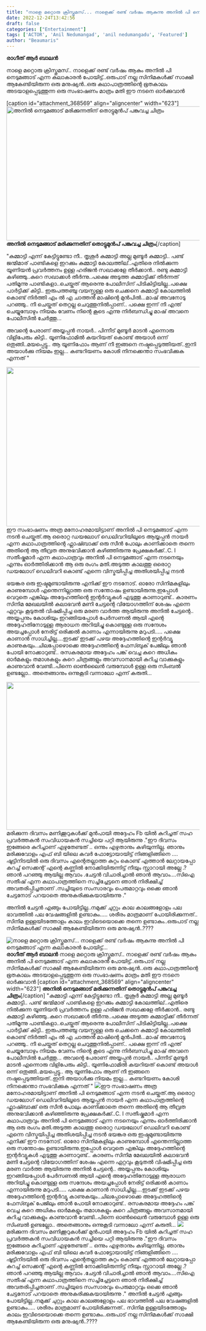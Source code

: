 ```yaml
---
title: "നാളെ മറ്റൊരു ക്രിസ്തുമസ്... നാളെക്ക് രണ്ട് വർഷം ആകുന്നു അനിൽ പി നെടുമങ്ങാട് എന്ന കലാകാരൻ പോയിട്ട്..."
date: 2022-12-24T13:42:56
draft: false
categories: ["Entertainment"]
tags: ['ACTOR', 'Anil Nedumangad', 'anil nedumangadu', 'Featured']
author: "Beaumaris"
---
```


<strong>രാഗീത് ആർ ബാലൻ</strong>

നാളെ മറ്റൊരു ക്രിസ്തുമസ്.. നാളെക്ക് രണ്ട് വർഷം ആകും അനിൽ പി നെടുമങ്ങാട് എന്ന കലാകാരൻ പോയിട്ട്..ഒരുപാട് നല്ല സിനിമകൾക്ക് സാക്ഷി ആകേണ്ടിയിരുന്ന ഒരു മനുഷ്യൻ..ഒരു കഥാപാത്രത്തിന്റെ ഭൂതകാലം അടയാളപ്പെടുത്തുന്ന ഒരു സംഭാഷണം മാത്രം മതി ഈ നടനെ ഓർക്കുവാൻ

[caption id="attachment_368569" align="aligncenter" width="623"]<img class="size-full wp-image-368569" src="https://cdn.boolokam.com/articles/2022/12/T3TTTYY.jpg" alt="അനിൽ നെടുമങ്ങാട് മരിക്കുന്നതിന് തൊട്ടുമുൻപ് പങ്കുവച്ച ചിത്രം " width="623" height="350" /> <strong>അനിൽ നെടുമങ്ങാട് മരിക്കുന്നതിന് തൊട്ടുമുൻപ് പങ്കുവച്ച ചിത്രം</strong>[/caption]

"കുമ്മാട്ടി എന്ന് കേട്ടിട്ടുണ്ടോ നീ.. തൃശൂർ കുമ്മാട്ടി അല്ല മുണ്ടൂർ കുമ്മാട്ടി.. പണ്ട് ജന്മിമാര് പാണ്ടികളെ ഇറക്കും കുമ്മാട്ടി കോലത്തില്..എതിരെ നിൽക്കുന്ന യൂണിയൻ പ്രവർത്തനം ഉള്ള ഹരിജൻ സഖാക്കളേ തീർക്കാൻ.. രണ്ടു കുമ്മാട്ടി കഴിഞ്ഞു..കുറെ സഖാക്കൾ തീർന്നു..പക്ഷെ അടുത്ത കുമ്മാട്ടിക്ക് തീർന്നത് പതിമൂന്നു പാണ്ടികളാ..ചെയ്തത് ആരെന്നു പോലീസിന് പിടികിട്ടിയില്ല..പക്ഷെ പാർട്ടിക്ക് കിട്ടി.. ഇരുപത്തഞ്ചു വയസ്സുള്ള ഒരു ചെക്കനെ കുമ്മാട്ടി കോലത്തിൽ കൊണ്ട് നിർത്തി എം ൽ എ ചാത്തൻ മാഷിന്റെ മുൻപിൽ...മാഷ് അവനോടു പറഞ്ഞു.. നീ ചെയ്തത് തെറ്റല്ല ചെറുത്തുനിൽപ്പാണ്.. പക്ഷെ ഇന്ന് നീ എന്ത് ചെയ്യുമ്പോഴും നിയമം വേണം നിന്റെ കൂടെ എന്നു നിർബന്ധിച്ചു മാഷ് അവനെ പോലീസിൽ ചേർത്തു...

അവന്റെ പേരാണ് അയ്യപ്പൻ നായർ.. പിന്നീട് മുണ്ടൂർ മാടൻ എന്നൊരു വിളിപേരും കിട്ടി.. യൂണിഫോമിൽ കയറിയത് കൊണ്ട് അയാൾ ഒന്ന് ഒതുങ്ങി..മയപ്പെട്ടു.. ആ യൂണിഫോം ആണ് നീ ഇങ്ങനെ നഷ്ടപ്പെടുത്തിയത്..ഇനി അയാൾക്കു നിയമം ഇല്ല... കണ്ടറിയണം കോശി നിനക്കെന്താ സംഭവിക്കുക എന്നത് "

<img class="size-large wp-image-368570 aligncenter" src="https://cdn.boolokam.com/articles/2022/12/RRHHHH-1024x533.jpg" alt="" width="800" height="416" />ഈ സംഭാഷണം അത്ര മനോഹരമായിട്ടാണ് അനിൽ പി നെടുമങ്ങാട് എന്ന നടൻ ചെയ്തത്.ആ ഒരൊറ്റ ഡയലോഗ് ഡെലിവറിയിലൂടെ ആയ്യപ്പൻ നായർ എന്ന കഥാപാത്രത്തിന്റെ ഫ്ലാഷ്ബാക്ക് ഒരു സീൻ പോലും കാണിക്കാതെ തന്നെ അതിന്റെ ആ തീവ്രത അനുഭവിക്കാൻ കഴിഞ്ഞിരുന്നു പ്രേക്ഷകർക്ക്..C. I സതീഷ്കുമാർ എന്ന കഥാപാത്രവും അനിൽ പി നെടുമങ്ങാട് എന്ന നടനെയും എന്നും ഓർത്തിരിക്കാൻ ആ ഒരു രംഗം മതി.അടുത്ത കാലത്തു ഒരൊറ്റ ഡയലോഗ് ഡെലിവറി കൊണ്ട് എന്നെ വിസ്മയിപ്പിച്ച അതിശയിപ്പിച്ച നടൻ

ഭയങ്കര ഒരു ഇഷ്ടമുണ്ടായിരുന്നു എനിക്ക് ഈ നടനോട്. ഓരോ സിനിമകളിലും കാണുമ്പോൾ എന്തെന്നില്ലാത്ത ഒരു സന്തോഷം ഉണ്ടായിരുന്നു.ഇപ്പോൾ വെറുതെ എങ്കിലും അദ്ദേഹത്തിന്റെ ഇന്റർവ്യൂകൾ എടുത്തു കാണാറുണ്ട്.. കാരണം സിനിമ മേഖലയിൽ കലാഭവൻ മണി ചേട്ടന്റെ വിയോഗത്തിന് ശേഷം എന്നെ ഏറ്റവും കൂടുതൽ വിഷമിപ്പിച്ച ഒരു മരണ വാർത്ത ആയിരുന്നു അനിൽ ചേട്ടന്റെ.. അയ്യപ്പനും കോശിയും ഇറങ്ങിയപ്പോൾ പേർസണൽ ആയി എന്റെ അദ്ദേഹതിനോടുള്ള ആരാധന അറിയിച്ചു കൊണ്ടുള്ള ഒരു സന്ദേശം അയച്ചപ്പോൾ നേരിട്ട് ഒരിക്കൽ കാണാം എന്നായിരുന്നു മറുപടി..... പക്ഷെ കാണാൻ സാധിച്ചില്ല....ഇടക്ക് ഇടക്ക് പഴയ അദ്ദേഹത്തിന്റെ ഇന്റർവ്യൂ കാണുകയും..ചിലപ്പോഴൊക്കെ അദ്ദേഹത്തിന്റെ ഫേസ്ബുക് പേജിലും ഞാൻ പോയി നോക്കാറുണ്ട്.. രസകരമായ അദ്ദേഹം പങ്ക് വെച്ച കുറെ അധികം ഓർമകളും തമാശകളും കുറെ ചിത്രങ്ങളും അവസാനമായി കുറിച്ച വാക്കുകളും കാണുവാൻ വേണ്ടി..പിന്നെ ഓൺലൈൻ വരുമ്പോൾ ഉള്ള ഒരു സിംബൽ ഉണ്ടല്ലോ.. അതെങ്ങാനും ഒന്നുകൂടി വന്നാലോ എന്ന് കരുതി...

<img class="size-full wp-image-368571 aligncenter" src="https://cdn.boolokam.com/articles/2022/12/QQFF.jpg" alt="" width="699" height="386" />മരിക്കുന്ന ദിവസം മണിക്കൂറുകൾക്ക് മുൻപായി അദ്ദേഹം Fb യിൽ കുറിച്ചത് സഹ പ്രവർത്തകൻ സംവിധായകൻ സച്ചിയെ പറ്റി ആയിരുന്നു ."ഈ ദിവസം ഇങ്ങേരെ കുറിച്ചാണ് എഴുതേണ്ടത് .. ഒന്നും എഴുതാനും കഴിയുന്നില്ല. ഞാനും മരിക്കുവോളം എഫ് ബി യിലെ കവർ ഫോട്ടോയായിട്ട് നിങ്ങളിങ്ങിനെ .... ഷൂട്ടിനിടയിൽ ഒരു ദിവസം എന്റെതല്ലാത്ത കുറ്റം കൊണ്ട് എത്താൻ ലേറ്റായപ്പോ കുറച്ച് സെക്കന്റ് എന്റെ കണ്ണിൽ നോക്കിയിരുന്നിട്ട് നീയും സ്റ്റാറായി അല്ലേ .? ഞാൻ പറഞ്ഞു ആയില്ല ആവാം .ചേട്ടൻ വിചാരിച്ചാൽ ഞാൻ ആവാം....സിഐ സതീഷ് എന്ന കഥാപാത്രത്തിനെ സച്ചിച്ചേട്ടനെ ഞാൻ നിരീക്ഷിച്ച് അവതരിപ്പിച്ചതാണ് .സച്ചിയുടെ സംസാരവും പെരുമാറ്റവും ഒക്കെ ഞാൻ ചേട്ടനോട് പറയാതെ അനുകരിക്കുകയായിരുന്നു ."

അനിൽ ചേട്ടൻ എങ്ങും പോയിട്ടില്ല..നമുക്ക് ചുറ്റും കാല കാലങ്ങളോളം പല ഭാവത്തിൽ പല വേഷങ്ങളിൽ ഉണ്ടാകും..... ശരീരം മാത്രമാണ് പോയിരിക്കുന്നത്.. സിനിമ ഉള്ളയിടത്തോളം കാലം ഇവിടെയൊക്കെ തന്നെ ഉണ്ടാകും..ഒരുപാട് നല്ല സിനിമകൾക്ക് സാക്ഷി ആകേണ്ടിയിരുന്ന ഒരു മനുഷ്യൻ..????


![നാളെ മറ്റൊരു ക്രിസ്തുമസ്... നാളെക്ക് രണ്ട് വർഷം ആകുന്നു അനിൽ പി നെടുമങ്ങാട് എന്ന കലാകാരൻ പോയിട്ട്...](https://cdn.boolokam.com/articles/2022/12/T3TTTYY.jpg)**രാഗീത് ആർ ബാലൻ** നാളെ മറ്റൊരു ക്രിസ്തുമസ്.. നാളെക്ക് രണ്ട് വർഷം ആകും അനിൽ പി നെടുമങ്ങാട് എന്ന കലാകാരൻ പോയിട്ട്..ഒരുപാട് നല്ല സിനിമകൾക്ക് സാക്ഷി ആകേണ്ടിയിരുന്ന ഒരു മനുഷ്യൻ..ഒരു കഥാപാത്രത്തിന്റെ ഭൂതകാലം അടയാളപ്പെടുത്തുന്ന ഒരു സംഭാഷണം മാത്രം മതി ഈ നടനെ ഓർക്കുവാൻ [caption id="attachment_368569" align="aligncenter" width="623"] **അനിൽ നെടുമങ്ങാട് മരിക്കുന്നതിന് തൊട്ടുമുൻപ് പങ്കുവച്ച ചിത്രം**[/caption] "കുമ്മാട്ടി എന്ന് കേട്ടിട്ടുണ്ടോ നീ.. തൃശൂർ കുമ്മാട്ടി അല്ല മുണ്ടൂർ കുമ്മാട്ടി.. പണ്ട് ജന്മിമാര് പാണ്ടികളെ ഇറക്കും കുമ്മാട്ടി കോലത്തില്..എതിരെ നിൽക്കുന്ന യൂണിയൻ പ്രവർത്തനം ഉള്ള ഹരിജൻ സഖാക്കളേ തീർക്കാൻ.. രണ്ടു കുമ്മാട്ടി കഴിഞ്ഞു..കുറെ സഖാക്കൾ തീർന്നു..പക്ഷെ അടുത്ത കുമ്മാട്ടിക്ക് തീർന്നത് പതിമൂന്നു പാണ്ടികളാ..ചെയ്തത് ആരെന്നു പോലീസിന് പിടികിട്ടിയില്ല..പക്ഷെ പാർട്ടിക്ക് കിട്ടി.. ഇരുപത്തഞ്ചു വയസ്സുള്ള ഒരു ചെക്കനെ കുമ്മാട്ടി കോലത്തിൽ കൊണ്ട് നിർത്തി എം ൽ എ ചാത്തൻ മാഷിന്റെ മുൻപിൽ...മാഷ് അവനോടു പറഞ്ഞു.. നീ ചെയ്തത് തെറ്റല്ല ചെറുത്തുനിൽപ്പാണ്.. പക്ഷെ ഇന്ന് നീ എന്ത് ചെയ്യുമ്പോഴും നിയമം വേണം നിന്റെ കൂടെ എന്നു നിർബന്ധിച്ചു മാഷ് അവനെ പോലീസിൽ ചേർത്തു... അവന്റെ പേരാണ് അയ്യപ്പൻ നായർ.. പിന്നീട് മുണ്ടൂർ മാടൻ എന്നൊരു വിളിപേരും കിട്ടി.. യൂണിഫോമിൽ കയറിയത് കൊണ്ട് അയാൾ ഒന്ന് ഒതുങ്ങി..മയപ്പെട്ടു.. ആ യൂണിഫോം ആണ് നീ ഇങ്ങനെ നഷ്ടപ്പെടുത്തിയത്..ഇനി അയാൾക്കു നിയമം ഇല്ല... കണ്ടറിയണം കോശി നിനക്കെന്താ സംഭവിക്കുക എന്നത് " ![](https://cdn.boolokam.com/articles/2022/12/RRHHHH-1024x533.jpg)ഈ സംഭാഷണം അത്ര മനോഹരമായിട്ടാണ് അനിൽ പി നെടുമങ്ങാട് എന്ന നടൻ ചെയ്തത്.ആ ഒരൊറ്റ ഡയലോഗ് ഡെലിവറിയിലൂടെ ആയ്യപ്പൻ നായർ എന്ന കഥാപാത്രത്തിന്റെ ഫ്ലാഷ്ബാക്ക് ഒരു സീൻ പോലും കാണിക്കാതെ തന്നെ അതിന്റെ ആ തീവ്രത അനുഭവിക്കാൻ കഴിഞ്ഞിരുന്നു പ്രേക്ഷകർക്ക്..C. I സതീഷ്കുമാർ എന്ന കഥാപാത്രവും അനിൽ പി നെടുമങ്ങാട് എന്ന നടനെയും എന്നും ഓർത്തിരിക്കാൻ ആ ഒരു രംഗം മതി.അടുത്ത കാലത്തു ഒരൊറ്റ ഡയലോഗ് ഡെലിവറി കൊണ്ട് എന്നെ വിസ്മയിപ്പിച്ച അതിശയിപ്പിച്ച നടൻ ഭയങ്കര ഒരു ഇഷ്ടമുണ്ടായിരുന്നു എനിക്ക് ഈ നടനോട്. ഓരോ സിനിമകളിലും കാണുമ്പോൾ എന്തെന്നില്ലാത്ത ഒരു സന്തോഷം ഉണ്ടായിരുന്നു.ഇപ്പോൾ വെറുതെ എങ്കിലും അദ്ദേഹത്തിന്റെ ഇന്റർവ്യൂകൾ എടുത്തു കാണാറുണ്ട്.. കാരണം സിനിമ മേഖലയിൽ കലാഭവൻ മണി ചേട്ടന്റെ വിയോഗത്തിന് ശേഷം എന്നെ ഏറ്റവും കൂടുതൽ വിഷമിപ്പിച്ച ഒരു മരണ വാർത്ത ആയിരുന്നു അനിൽ ചേട്ടന്റെ.. അയ്യപ്പനും കോശിയും ഇറങ്ങിയപ്പോൾ പേർസണൽ ആയി എന്റെ അദ്ദേഹതിനോടുള്ള ആരാധന അറിയിച്ചു കൊണ്ടുള്ള ഒരു സന്ദേശം അയച്ചപ്പോൾ നേരിട്ട് ഒരിക്കൽ കാണാം എന്നായിരുന്നു മറുപടി..... പക്ഷെ കാണാൻ സാധിച്ചില്ല....ഇടക്ക് ഇടക്ക് പഴയ അദ്ദേഹത്തിന്റെ ഇന്റർവ്യൂ കാണുകയും..ചിലപ്പോഴൊക്കെ അദ്ദേഹത്തിന്റെ ഫേസ്ബുക് പേജിലും ഞാൻ പോയി നോക്കാറുണ്ട്.. രസകരമായ അദ്ദേഹം പങ്ക് വെച്ച കുറെ അധികം ഓർമകളും തമാശകളും കുറെ ചിത്രങ്ങളും അവസാനമായി കുറിച്ച വാക്കുകളും കാണുവാൻ വേണ്ടി..പിന്നെ ഓൺലൈൻ വരുമ്പോൾ ഉള്ള ഒരു സിംബൽ ഉണ്ടല്ലോ.. അതെങ്ങാനും ഒന്നുകൂടി വന്നാലോ എന്ന് കരുതി... ![](https://cdn.boolokam.com/articles/2022/12/QQFF.jpg)മരിക്കുന്ന ദിവസം മണിക്കൂറുകൾക്ക് മുൻപായി അദ്ദേഹം Fb യിൽ കുറിച്ചത് സഹ പ്രവർത്തകൻ സംവിധായകൻ സച്ചിയെ പറ്റി ആയിരുന്നു ."ഈ ദിവസം ഇങ്ങേരെ കുറിച്ചാണ് എഴുതേണ്ടത് .. ഒന്നും എഴുതാനും കഴിയുന്നില്ല. ഞാനും മരിക്കുവോളം എഫ് ബി യിലെ കവർ ഫോട്ടോയായിട്ട് നിങ്ങളിങ്ങിനെ .... ഷൂട്ടിനിടയിൽ ഒരു ദിവസം എന്റെതല്ലാത്ത കുറ്റം കൊണ്ട് എത്താൻ ലേറ്റായപ്പോ കുറച്ച് സെക്കന്റ് എന്റെ കണ്ണിൽ നോക്കിയിരുന്നിട്ട് നീയും സ്റ്റാറായി അല്ലേ .? ഞാൻ പറഞ്ഞു ആയില്ല ആവാം .ചേട്ടൻ വിചാരിച്ചാൽ ഞാൻ ആവാം....സിഐ സതീഷ് എന്ന കഥാപാത്രത്തിനെ സച്ചിച്ചേട്ടനെ ഞാൻ നിരീക്ഷിച്ച് അവതരിപ്പിച്ചതാണ് .സച്ചിയുടെ സംസാരവും പെരുമാറ്റവും ഒക്കെ ഞാൻ ചേട്ടനോട് പറയാതെ അനുകരിക്കുകയായിരുന്നു ." അനിൽ ചേട്ടൻ എങ്ങും പോയിട്ടില്ല..നമുക്ക് ചുറ്റും കാല കാലങ്ങളോളം പല ഭാവത്തിൽ പല വേഷങ്ങളിൽ ഉണ്ടാകും..... ശരീരം മാത്രമാണ് പോയിരിക്കുന്നത്.. സിനിമ ഉള്ളയിടത്തോളം കാലം ഇവിടെയൊക്കെ തന്നെ ഉണ്ടാകും..ഒരുപാട് നല്ല സിനിമകൾക്ക് സാക്ഷി ആകേണ്ടിയിരുന്ന ഒരു മനുഷ്യൻ..????
